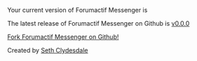 <div id="FAM-version-data">
  <p>Your current version of Forumactif Messenger is <span id="FAM-version"></span><p>
  <p>The latest release of Forumactif Messenger on Github is <a href="https://github.com/SethClydesdale/forumactif-messenger/releases"><span id="FAM-version-github">v0.0.0</span></a></p>
</div>

<div id="FAM-creator-info">
  <p><a href="https://github.com/SethClydesdale/forumactif-messenger"><i class="fa fa-github"></i> Fork Forumactif Messenger on Github!</a></p>
  <p>Created by <a href="https://github.com/SethClydesdale">Seth Clydesdale</a></p>
</div>
